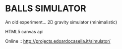 # BALLS SIMULATOR
An old experiment...
2D gravity simulator (minimalistic)

HTML5 canvas api

Online :: http://projects.edoardocasella.it/simulator/
